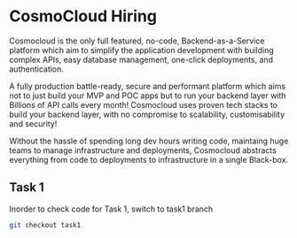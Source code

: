 # CosmoCloud Hiring

Cosmocloud is the only full featured, no-code, Backend-as-a-Service platform which aim to simplify the application development with building complex APIs, easy database management, one-click deployments, and authentication.

A fully production battle-ready, secure and performant platform which aims not to just build your MVP and POC apps but to run your backend layer with Billions of API calls every month! Cosmocloud uses proven tech stacks to build your backend layer, with no compromise to scalability, customisability and security!

Without the hassle of spending long dev hours writing code, maintaing huge teams to manage infrastructure and deployments, Cosmocloud abstracts everything from code to deployments to infrastructure in a single Black-box.

## Task 1

Inorder to check code for Task 1, switch to task1 branch

```bash
git checkout task1
```